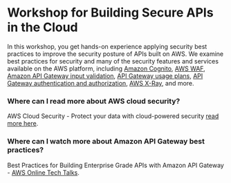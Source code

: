 # Workshop for Building Secure APIs in the Cloud

In this workshop, you get hands-on experience applying security best practices to improve the security posture of APIs built on AWS. We examine best practices for security and many of the security features and services available on the AWS platform, including [Amazon Cognito](https://aws.amazon.com/cognito/ "Amazon Cognito"), [AWS WAF](https://aws.amazon.com/waf/ "AWS WAF"), [Amazon API Gateway input validation](https://docs.aws.amazon.com/apigateway/latest/developerguide/api-gateway-method-request-validation.html "API GW request valiation"), [API Gateway usage plans](https://docs.aws.amazon.com/apigateway/latest/developerguide/api-gateway-api-usage-plans.html "Usage plans"), [API Gateway authentication and authorization](https://docs.aws.amazon.com/apigateway/latest/developerguide/apigateway-control-access-to-api.html "API GW access"), [AWS X-Ray](https://aws.amazon.com/xray/ "AWS X-Ray"), and more.


### Where can I read more about AWS cloud security?

AWS Cloud Security - Protect your data with cloud-powered security [read more here](https://aws.amazon.com/security/).

### Where can I watch more about Amazon API Gateway best practices?

Best Practices for Building Enterprise Grade APIs with Amazon API Gateway - [AWS Online Tech Talks](https://www.youtube.com/watch?v=9ElpSPXk-g8).

